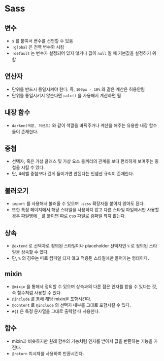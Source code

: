 # Sass

## 변수

* `$` 를 붙여서 변수를 선언할 수 있음
* `!global` 은 전역 변수화 시킴
* `!default` 는 변수가 설정되어 있지 않거나 값이 `null` 일 때 기본값을 설정하기 위함

## 연산자

* 단위를 반드시 통일시켜야 한다. 즉, `100px - 10%` 와 같은 계산은 허용안됨
* 단위를 통일시키지 않는다면 `calc()` 을 사용해서 계산하면 됨

## 내장 함수

* `darken(색깔, 퍼센트)` 와 같이 색깔을 바꿔주거나 계산을 해주는 유용한 내장 함수들이 존재한다.

## 중첩

* 선택자, 혹은 가상 클래스 및 가상 요소 들끼리의 관계를 보다 편리하게 보여주는 중첩을 시킬 수 있다.
* 단, 4레벨 중첩보다 깊게 들어가면 안된다는 인셉션 규칙이 존재한다.

## 불러오기

* `import` 를 사용해서 불러올 수 있으며 `.scss` 확장자를 붙이지 않아도 된다.
* 또한 특정 페이지에서 해당 스타일을 사용하지 않고 다른 스타일 파일에서만 사용할 경우 파일명에 `_` 를 붙이면 따로 css 파일로 컴파일 되지 않는다.

## 상속

* `@extend` 로 선택자로 정의된 스타일이나 placeholder 선택자인 `%` 로 정의된 스타일을 상속할 수 있다.
* 단, `%` 의 경우는 따로 컴파일 되지 않고 적용된 스타일에만 들어가는 형태이다.

## mixin

* `@mixin` 을 통해서 정의할 수 있으며 상속과의 다른 점은 인자를 받을 수 있다는 것, 즉 함수처럼 사용할 수 있다.
* `@include` 를 통해 해당 mixin을 포함시킨다.
* `@content` 로 `@include` 의 선택자 내부를 그대로 포함시킬 수 있다.
* `#{}` 은 특정 문자열을 그대로 출력할 때 사용한다.

## 함수

* mixin과 비슷하지만 원래 함수의 기능처럼 인자를 받아서 값을 반환하는 기능을 가진다.
* `@return` 지시자를 사용하여 반환시킨다.

